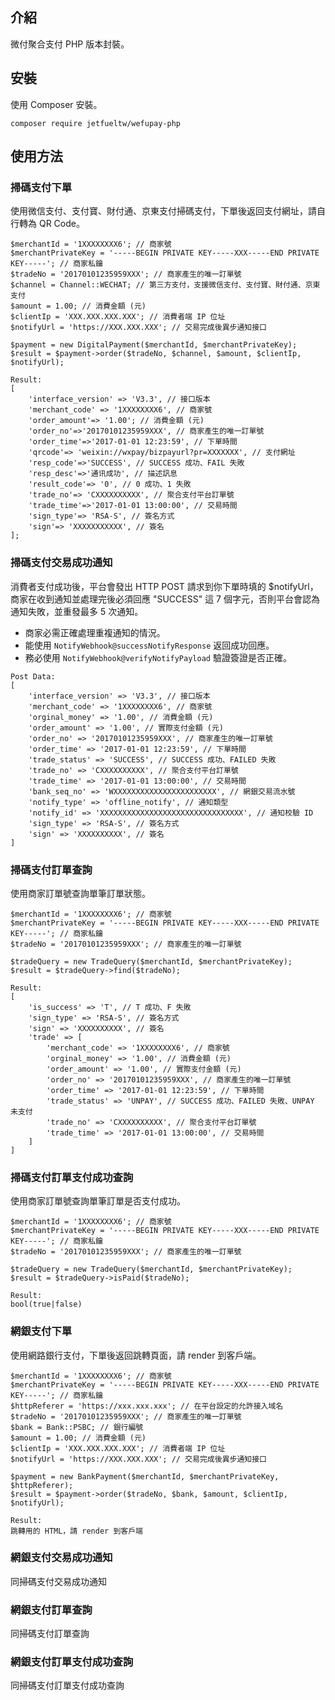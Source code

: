 ## 介紹

微付聚合支付 PHP 版本封裝。

## 安裝

使用 Composer 安裝。

```
composer require jetfueltw/wefupay-php
```

## 使用方法

### 掃碼支付下單

使用微信支付、支付寶、財付通、京東支付掃碼支付，下單後返回支付網址，請自行轉為 QR Code。

```
$merchantId = '1XXXXXXXX6'; // 商家號
$merchantPrivateKey = '-----BEGIN PRIVATE KEY-----XXX-----END PRIVATE KEY-----'; // 商家私鑰
$tradeNo = '20170101235959XXX'; // 商家產生的唯一訂單號
$channel = Channel::WECHAT; // 第三方支付，支援微信支付、支付寶、財付通、京東支付
$amount = 1.00; // 消費金額 (元)
$clientIp = 'XXX.XXX.XXX.XXX'; // 消費者端 IP 位址
$notifyUrl = 'https://XXX.XXX.XXX'; // 交易完成後異步通知接口
```
```
$payment = new DigitalPayment($merchantId, $merchantPrivateKey);
$result = $payment->order($tradeNo, $channel, $amount, $clientIp, $notifyUrl);
```
```
Result:
[
    'interface_version' => 'V3.3', // 接口版本
    'merchant_code' => '1XXXXXXXX6', // 商家號
    'order_amount'=> '1.00'; // 消費金額 (元)
    'order_no'=>'20170101235959XXX', // 商家產生的唯一訂單號
    'order_time'=>'2017-01-01 12:23:59', // 下單時間
    'qrcode'=> 'weixin://wxpay/bizpayurl?pr=XXXXXXX', // 支付網址
    'resp_code'=>'SUCCESS', // SUCCESS 成功、FAIL 失敗
    'resp_desc'=>'通讯成功', // 描述訊息
    'result_code'=> '0', // 0 成功、1 失敗
    'trade_no'=> 'CXXXXXXXXXX', // 聚合支付平台訂單號
    'trade_time'=>'2017-01-01 13:00:00', // 交易時間
    'sign_type'=> 'RSA-S', // 簽名方式
    'sign'=> 'XXXXXXXXXXX', // 簽名
];
```

### 掃碼支付交易成功通知

消費者支付成功後，平台會發出 HTTP POST 請求到你下單時填的 $notifyUrl，商家在收到通知並處理完後必須回應 "SUCCESS" 這 7 個字元，否則平台會認為通知失敗，並重發最多 5 次通知。

* 商家必需正確處理重複通知的情況。
* 能使用 `NotifyWebhook@successNotifyResponse` 返回成功回應。  
* 務必使用 `NotifyWebhook@verifyNotifyPayload` 驗證簽證是否正確。

```
Post Data:
[
    'interface_version' => 'V3.3', // 接口版本
    'merchant_code' => '1XXXXXXXX6', // 商家號
    'orginal_money' => '1.00', // 消費金額 (元)
    'order_amount' => '1.00', // 實際支付金額 (元)
    'order_no' => '20170101235959XXX', // 商家產生的唯一訂單號
    'order_time' => '2017-01-01 12:23:59', // 下單時間
    'trade_status' => 'SUCCESS', // SUCCESS 成功、FAILED 失敗
    'trade_no' => 'CXXXXXXXXXX', // 聚合支付平台訂單號
    'trade_time' => '2017-01-01 13:00:00', // 交易時間
    'bank_seq_no' => 'WXXXXXXXXXXXXXXXXXXXXXXX', // 網銀交易流水號
    'notify_type' => 'offline_notify', // 通知類型
    'notify_id' => 'XXXXXXXXXXXXXXXXXXXXXXXXXXXXXXXX', // 通知校驗 ID
    'sign_type' => 'RSA-S', // 簽名方式
    'sign' => 'XXXXXXXXXX', // 簽名
]
```

### 掃碼支付訂單查詢

使用商家訂單號查詢單筆訂單狀態。

```
$merchantId = '1XXXXXXXX6'; // 商家號
$merchantPrivateKey = '-----BEGIN PRIVATE KEY-----XXX-----END PRIVATE KEY-----'; // 商家私鑰
$tradeNo = '20170101235959XXX'; // 商家產生的唯一訂單號
```
```
$tradeQuery = new TradeQuery($merchantId, $merchantPrivateKey);
$result = $tradeQuery->find($tradeNo);
```
```
Result:
[
    'is_success' => 'T', // T 成功、F 失敗
    'sign_type' => 'RSA-S', // 簽名方式
    'sign' => 'XXXXXXXXXX', // 簽名
    'trade' => [
        'merchant_code' => '1XXXXXXXX6', // 商家號
        'orginal_money' => '1.00', // 消費金額 (元)
        'order_amount' => '1.00', // 實際支付金額 (元)
        'order_no' => '20170101235959XXX', // 商家產生的唯一訂單號
        'order_time' => '2017-01-01 12:23:59', // 下單時間  
        'trade_status' => 'UNPAY', // SUCCESS 成功、FAILED 失敗、UNPAY 未支付
        'trade_no' => 'CXXXXXXXXXX', // 聚合支付平台訂單號
        'trade_time' => '2017-01-01 13:00:00', // 交易時間
    ]
]
```

### 掃碼支付訂單支付成功查詢

使用商家訂單號查詢單筆訂單是否支付成功。

```
$merchantId = '1XXXXXXXX6'; // 商家號
$merchantPrivateKey = '-----BEGIN PRIVATE KEY-----XXX-----END PRIVATE KEY-----'; // 商家私鑰
$tradeNo = '20170101235959XXX'; // 商家產生的唯一訂單號
```
```
$tradeQuery = new TradeQuery($merchantId, $merchantPrivateKey);
$result = $tradeQuery->isPaid($tradeNo);
```
```
Result:
bool(true|false)
```

### 網銀支付下單

使用網路銀行支付，下單後返回跳轉頁面，請 render 到客戶端。

```
$merchantId = '1XXXXXXXX6'; // 商家號
$merchantPrivateKey = '-----BEGIN PRIVATE KEY-----XXX-----END PRIVATE KEY-----'; // 商家私鑰
$httpReferer = 'https://xxx.xxx.xxx'; // 在平台設定的允許接入域名
$tradeNo = '20170101235959XXX'; // 商家產生的唯一訂單號
$bank = Bank::PSBC; // 銀行編號
$amount = 1.00; // 消費金額 (元)
$clientIp = 'XXX.XXX.XXX.XXX'; // 消費者端 IP 位址
$notifyUrl = 'https://XXX.XXX.XXX'; // 交易完成後異步通知接口
```
```
$payment = new BankPayment($merchantId, $merchantPrivateKey, $httpReferer);
$result = $payment->order($tradeNo, $bank, $amount, $clientIp, $notifyUrl);
```
```
Result:
跳轉用的 HTML，請 render 到客戶端
```

### 網銀支付交易成功通知

同掃碼支付交易成功通知

### 網銀支付訂單查詢

同掃碼支付訂單查詢

### 網銀支付訂單支付成功查詢

同掃碼支付訂單支付成功查詢
